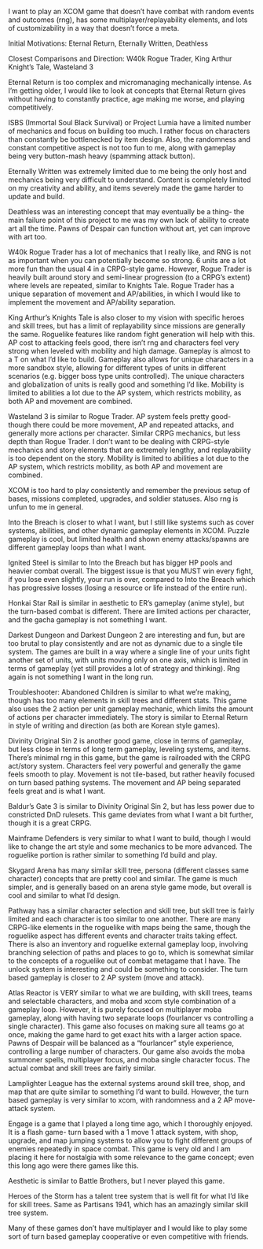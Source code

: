I want to play an XCOM game that doesn’t have combat with random events and outcomes (rng), has some multiplayer/replayability elements, and lots of customizability in a way that doesn’t force a meta.

Initial Motivations: Eternal Return, Eternally Written, Deathless

Closest Comparisons and Direction: W40k Rogue Trader, King Arthur Knight’s Tale, Wasteland 3

Eternal Return is too complex and micromanaging mechanically intense. As I’m getting older, I would like to look at concepts that Eternal Return gives without having to constantly practice, age making me worse, and playing competitively.

ISBS (Immortal Soul Black Survival) or Project Lumia have a limited number of mechanics and focus on building too much. I rather focus on characters than constantly be bottlenecked by item design. Also, the randomness and constant competitive aspect is not too fun to me, along with gameplay being very button-mash heavy (spamming attack button).

Eternally Written was extremely limited due to me being the only host and mechanics being very difficult to understand. Content is completely limited on my creativity and ability, and items severely made the game harder to update and build.

Deathless was an interesting concept that may eventually be a thing- the main failure point of this project to me was my own lack of ability to create art all the time. Pawns of Despair can function without art, yet can improve with art too.

W40k Rogue Trader has a lot of mechanics that I really like, and RNG is not as important when you can potentially become so strong. 6 units are a lot more fun than the usual 4 in a CRPG-style game. However, Rogue Trader is heavily built around story and semi-linear progression (to a CRPG’s extent) where levels are repeated, similar to Knights Tale. Rogue Trader has a unique separation of movement and AP/abilities, in which I would like to implement the movement and AP/ability separation.

King Arthur’s Knights Tale is also closer to my vision with specific heroes and skill trees, but has a limit of replayability since missions are generally the same. Roguelike features like random fight generation will help with this. AP cost to attacking feels good, there isn’t rng and characters feel very strong when leveled with mobility and high damage. Gameplay is almost to a T on what I’d like to build. Gameplay also allows for unique characters in a more sandbox style, allowing for different types of units in different scenarios (e.g. bigger boss type units controlled). The unique characters and globalization of units is really good and something I’d like. Mobility is limited to abilities a lot due to the AP system, which restricts mobility, as both AP and movement are combined.

Wasteland 3 is similar to Rogue Trader. AP system feels pretty good- though there could be more movement, AP and repeated attacks, and generally more actions per character. Similar CRPG mechanics, but less depth than Rogue Trader. I don’t want to be dealing with CRPG-style mechanics and story elements that are extremely lengthy, and replayability is too dependent on the story. Mobility is limited to abilities a lot due to the AP system, which restricts mobility, as both AP and movement are combined.

XCOM is too hard to play consistently and remember the previous setup of bases, missions completed, upgrades, and soldier statuses. Also rng is unfun to me in general.

Into the Breach is closer to what I want, but I still like systems such as cover systems, abilities, and other dynamic gameplay elements in XCOM. Puzzle gameplay is cool, but limited health and shown enemy attacks/spawns are different gameplay loops than what I want.

Ignited Steel is similar to Into the Breach but has bigger HP pools and heavier combat overall. The biggest issue is that you MUST win every fight, if you lose even slightly, your run is over, compared to Into the Breach which has progressive losses (losing a resource or life instead of the entire run).

Honkai Star Rail is similar in aesthetic to ER’s gameplay (anime style), but the turn-based combat is different. There are limited actions per character, and the gacha gameplay is not something I want.

Darkest Dungeon and Darkest Dungeon 2 are interesting and fun, but are too brutal to play consistently and are not as dynamic due to a single tile system. The games are built in a way where a single line of your units fight another set of units, with units moving only on one axis, which is limited in terms of gameplay (yet still provides a lot of strategy and thinking). Rng again is not something I want in the long run.

Troubleshooter: Abandoned Children is similar to what we’re making, though has too many elements in skill trees and different stats. This game also uses the 2 action per unit gameplay mechanic, which limits the amount of actions per character immediately. The story is similar to Eternal Return in style of writing and direction (as both are Korean style games).

Divinity Original Sin 2 is another good game, close in terms of gameplay, but less close in terms of long term gameplay, leveling systems, and items. There’s minimal rng in this game, but the game is railroaded with the CRPG act/story system. Characters feel very powerful and generally the game feels smooth to play. Movement is not tile-based, but rather heavily focused on turn based pathing systems. The movement and AP being separated feels great and is what I want.

Baldur’s Gate 3 is similar to Divinity Original Sin 2, but has less power due to constricted DnD rulesets. This game deviates from what I want a bit further, though it is a great CRPG.

Mainframe Defenders is very similar to what I want to build, though I would like to change the art style and some mechanics to be more advanced. The roguelike portion is rather similar to something I’d build and play.

Skygard Arena has many similar skill tree, persona (different classes same character) concepts that are pretty cool and similar. The game is much simpler, and is generally based on an arena style game mode, but overall is cool and similar to what I’d design.

Pathway has a similar character selection and skill tree, but skill tree is fairly limited and each character is too similar to one another. There are many CRPG-like elements in the roguelike with maps being the same, though the roguelike aspect has different events and character traits taking effect. There is also an inventory and roguelike external gameplay loop, involving branching selection of paths and places to go to, which is somewhat similar to the concepts of a roguelike out of combat metagame that I have. The unlock system is interesting and could be something to consider. The turn based gameplay is closer to 2 AP system (move and attack).

Atlas Reactor is VERY similar to what we are building, with skill trees, teams and selectable characters, and moba and xcom style combination of a gameplay loop. However, it is purely focused on multiplayer moba gameplay, along with having two separate loops (fourlancer vs controlling a single character). This game also focuses on making sure all teams go at once, making the game hard to get exact hits with a larger action space. Pawns of Despair will be balanced as a “fourlancer” style experience, controlling a large number of characters. Our game also avoids the moba summoner spells, multiplayer focus, and moba single character focus. The actual combat and skill trees are fairly similar.

Lamplighter League has the external systems around skill tree, shop, and map that are quite similar to something I’d want to build. However, the turn based gameplay is very similar to xcom, with randomness and a 2 AP move-attack system.

Engage is a game that I played a long time ago, which I thoroughly enjoyed. It is a flash game- turn based with a 1 move 1 attack system, with shop, upgrade, and map jumping systems to allow you to fight different groups of enemies repeatedly in space combat. This game is very old and I am placing it here for nostalgia with some relevance to the game concept; even this long ago were there games like this.

Aesthetic is similar to Battle Brothers, but I never played this game. 

Heroes of the Storm has a talent tree system that is well fit for what I’d like for skill trees. Same as Partisans 1941, which has an amazingly similar skill tree system. 

Many of these games don’t have multiplayer and I would like to play some sort of turn based gameplay cooperative or even competitive with friends.

<br>

